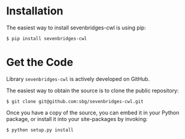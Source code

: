 Installation
============
The easiest way to install sevenbridges-cwl is using pip:
```
$ pip install sevenbridges-cwl
```

Get the Code
============
Library `sevenbridges-cwl` is actively developed on GitHub.

The easiest way to obtain the source is to clone the public repository:

```
$ git clone git@github.com:sbg/sevenbridges-cwl.git
```


Once you have a copy of the source, you can embed it in your Python package, 
or install it into your site-packages by invoking:

```
$ python setup.py install
```

